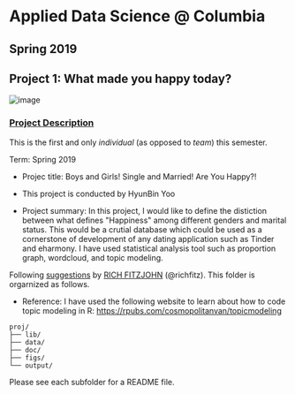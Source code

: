 # Applied Data Science @ Columbia
## Spring 2019
## Project 1: What made you happy today?

![image](figs/title.jpeg)

### [Project Description](doc/Proj1_desc.md)
This is the first and only *individual* (as opposed to *team*) this semester. 

Term: Spring 2019

+ Projec title: Boys and Girls! Single and Married! Are You Happy?! 
+ This project is conducted by HyunBin Yoo

+ Project summary: In this project, I would like to define the distiction between what defines "Happiness" among different genders and marital status. This would be a crutial database which could be used as a cornerstone of development of any dating application such as Tinder and eharmony. I have used statistical analysis tool such as proportion graph, wordcloud, and topic modeling.  

Following [suggestions](http://nicercode.github.io/blog/2013-04-05-projects/) by [RICH FITZJOHN](http://nicercode.github.io/about/#Team) (@richfitz). This folder is orgarnized as follows.

+ Reference: I have used the following website to learn about how to code topic modeling in R: https://rpubs.com/cosmopolitanvan/topicmodeling 

```
proj/
├── lib/
├── data/
├── doc/
├── figs/
└── output/
```

Please see each subfolder for a README file.
